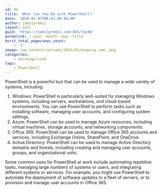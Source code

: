 ```yaml
---
id: 94
title: 'What Can You Do with PowerShell?'
date: '2024-02-07T06:03:00-04:00'
author: jamilpremji
layout: post
guid: 'https://jamilpremji.com:443/?p=94'
permalink: /:year-:month-:day-:title
burst_total_pageviews_count:
    - '1'
image: /wp-content/uploads/2023/01/pngwing.com_.png
categories:
    - Uncategorized
tags:
    - PowerShell
---
```


PowerShell is a powerful tool that can be used to manage a wide variety of systems, including:

1. Windows: PowerShell is particularly well-suited for managing Windows systems, including servers, workstations, and cloud-based environments. You can use PowerShell to perform tasks such as installing software, managing user accounts, and configuring system settings.
2. Azure: PowerShell can be used to manage Azure resources, including virtual machines, storage accounts, and networking components.
3. Office 365: PowerShell can be used to manage Office 365 accounts and services, including Exchange Online, SharePoint, and OneDrive.
4. Active Directory: PowerShell can be used to manage Active Directory domains and forests, including creating and managing user accounts, groups, and organizational units.

Some common uses for PowerShell at work include automating repetitive tasks, managing large numbers of systems or users, and integrating different systems or services. For example, you might use PowerShell to automate the deployment of software updates to a fleet of servers, or to provision and manage user accounts in Office 365.